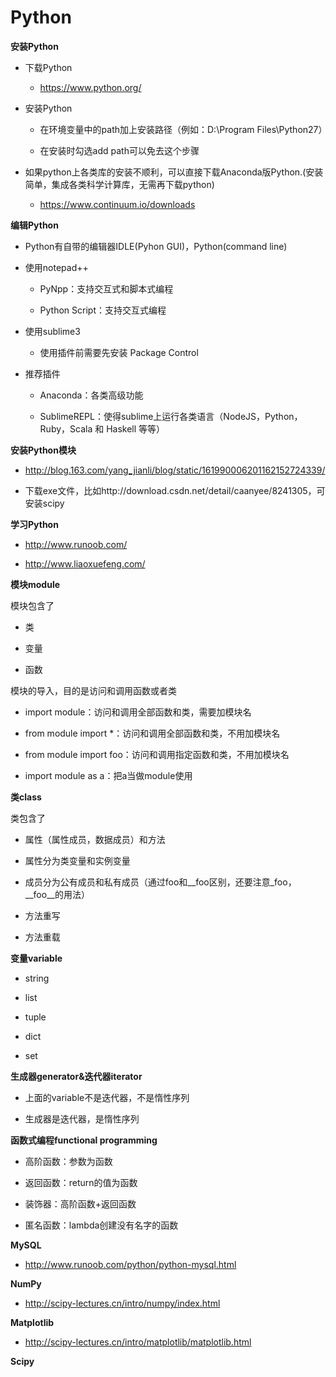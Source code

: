 ﻿# Python

**安装Python**

 - 下载Python
  
   - https://www.python.org/
 
 - 安装Python
 
   - 在环境变量中的path加上安装路径（例如：D:\Program Files\Python27）
   
   - 在安装时勾选add path可以免去这个步骤
 
 - 如果python上各类库的安装不顺利，可以直接下载Anaconda版Python.(安装简单，集成各类科学计算库，无需再下载python)
 
   - https://www.continuum.io/downloads

**编辑Python**

 - Python有自带的编辑器IDLE(Pyhon GUI)，Python(command line)
 
 - 使用notepad++

   - PyNpp：支持交互式和脚本式编程
 
   - Python Script：支持交互式编程
 
 - 使用sublime3
 
   - 使用插件前需要先安装 Package Control

 - 推荐插件
  
    - Anaconda：各类高级功能
  
    - SublimeREPL：使得sublime上运行各类语言（NodeJS，Python，Ruby，Scala 和 Haskell 等等）

**安装Python模块**

 -  http://blog.163.com/yang_jianli/blog/static/161990006201162152724339/

 - 下载exe文件，比如http://download.csdn.net/detail/caanyee/8241305，可安装scipy

**学习Python**
 
 - http://www.runoob.com/
 
 - http://www.liaoxuefeng.com/

**模块module**

模块包含了

 - 类
 
 - 变量

 - 函数
 
模块的导入，目的是访问和调用函数或者类

 - import module：访问和调用全部函数和类，需要加模块名
 
 - from module import *：访问和调用全部函数和类，不用加模块名
 
 - from module import foo：访问和调用指定函数和类，不用加模块名

 - import module as a：把a当做module使用

**类class**

类包含了

 - 属性（属性成员，数据成员）和方法
  - 属性分为类变量和实例变量
  - 成员分为公有成员和私有成员（通过foo和\__foo区别，还要注意\_foo，\__foo\__的用法）
 
 - 方法重写
 
 - 方法重载 

**变量variable**

 - string

 - list
 
 - tuple
 
 - dict
 
 - set
 
**生成器generator&迭代器iterator**

 - 上面的variable不是迭代器，不是惰性序列
 
 - 生成器是迭代器，是惰性序列 

**函数式编程functional programming**

 - 高阶函数：参数为函数
 
 - 返回函数：return的值为函数
 
 - 装饰器：高阶函数+返回函数
 
 - 匿名函数：lambda创建没有名字的函数

**MySQL**

 - http://www.runoob.com/python/python-mysql.html
 
**NumPy**

 - http://scipy-lectures.cn/intro/numpy/index.html

**Matplotlib**

 - http://scipy-lectures.cn/intro/matplotlib/matplotlib.html

**Scipy**
